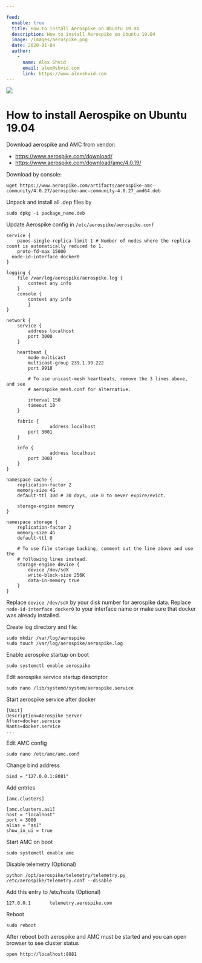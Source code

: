 ```yaml
---

feed:
  enable: true
  title: How to install Aerospike on Ubuntu 19.04
  description: How to install Aerospike on Ubuntu 19.04
  image: /images/aerospike.png
  date: 2020-01-04
  author:
    -
      name: Alex Shvid
      email: alex@shvid.com
      link: https://www.alexshvid.com
---
```


![](/images/aerospike.png)

# How to install Aerospike on Ubuntu 19.04

Download aerospike and AMC from vendor:
* https://www.aerospike.com/download/
* https://www.aerospike.com/download/amc/4.0.19/

Download by console:
```
wget https://www.aerospike.com/artifacts/aerospike-amc-community/4.0.27/aerospike-amc-community-4.0.27_amd64.deb
```

Unpack and install all .dep files by
```
sudo dpkg -i package_name.deb
```

Update Aerospike config in `/etc/aerospike/aerospike.conf`
```
service {
	paxos-single-replica-limit 1 # Number of nodes where the replica count is automatically reduced to 1.
	proto-fd-max 15000
  node-id-interface docker0
}

logging {
	file /var/log/aerospike/aerospike.log {
		context any info
	}
	console {
		context any info
        }
}

network {
	service {
		address localhost
		port 3000
	}

	heartbeat {
		mode multicast
		multicast-group 239.1.99.222
		port 9918

		# To use unicast-mesh heartbeats, remove the 3 lines above, and see
		# aerospike_mesh.conf for alternative.

		interval 150
		timeout 10
	}

	fabric {
                address localhost
		port 3001
	}

	info {
                address localhost
		port 3003
	}
}

namespace cache {
	replication-factor 2
	memory-size 4G
	default-ttl 30d # 30 days, use 0 to never expire/evict.

	storage-engine memory
}

namespace storage {
	replication-factor 2
	memory-size 4G
	default-ttl 0

	# To use file storage backing, comment out the line above and use the
	# following lines instead.
	storage-engine device {
		device /dev/sdX
		write-block-size 256K
		data-in-memory true
	}
}

```

Replace `device /dev/sdX` by your disk number for aerospike data.
Replace `node-id-interface docker0` to your interface name or make sure that docker was already installed.

Create log directory and file:
```
sudo mkdir /var/log/aerospike
sudo touch /var/log/aerospike/aerospike.log

```

Enable aerospike startup on boot
```
sudo systemctl enable aerospike
```

Edit aerospike service startup descriptor
```
sudo nano /lib/systemd/system/aerospike.service
```

Start aerospike service after docker
```
[Unit]
Description=Aerospike Server
After=docker.service
Wants=docker.service
...
```

Edit AMC config
```
sudo nano /etc/amc/amc.conf
```

Change bind address
```
bind = "127.0.0.1:8081"
```

Add entries
```
[amc.clusters]

[amc.clusters.as1]
host = "localhost"
port = 3000
alias = "as1"
show_in_ui = true

```

Start AMC on boot
```
sudo systemctl enable amc
```

Disable telemetry (Optional)
```
python /opt/aerospike/telemetry/telemetry.py /etc/aerospike/telemetry.conf --disable
```

Add this entry to /etc/hosts (Optional)
```
127.0.0.1       telemetry.aerospike.com
```

Reboot
```
sudo reboot
```

After reboot both aerospike and AMC must be started and you can open browser to see cluster status
```
open http://localhost:8081
```
